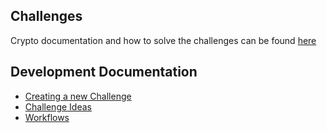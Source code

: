 ## Challenges

Crypto documentation and how to solve the challenges can be found [here](Crypto.md)

## Development Documentation



- [Creating a new Challenge ](Creating-Challenges.md)
- [Challenge Ideas](Challenge-Ideas.md)
- [Workflows](Workflows.md)
